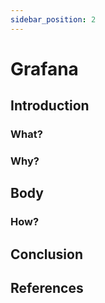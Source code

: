 ```yaml
---
sidebar_position: 2
---
```


 # Grafana

## Introduction
### What?

### Why?

## Body
### How?

## Conclusion

## References